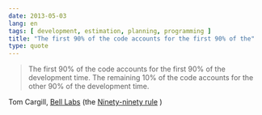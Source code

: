 ```yaml
---
date: 2013-05-03
lang: en
tags: [ development, estimation, planning, programming ]
title: "The first 90% of the code accounts for the first 90% of the"
type: quote
---
```


> The first 90% of the code accounts for the first 90% of the
> development time. The remaining 10% of the code accounts for the other
> 90% of the development time.

Tom Cargill, [Bell Labs](http://en.wikipedia.org/wiki/Bell_Labs) (the
[Ninety-ninety rule](http://en.wikipedia.org/wiki/Ninety-ninety_rule) )

